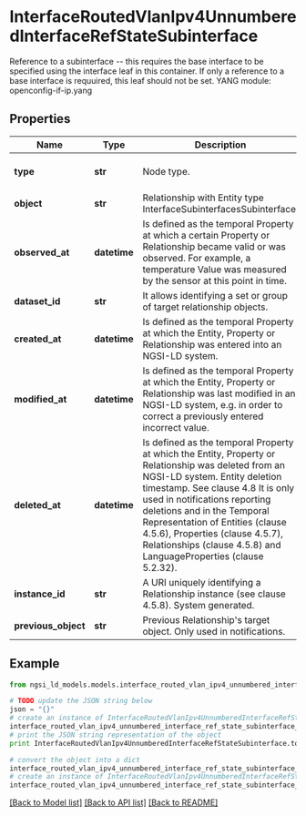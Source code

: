 # InterfaceRoutedVlanIpv4UnnumberedInterfaceRefStateSubinterface

Reference to a subinterface -- this requires the base interface to be specified using the interface leaf in this container. If only a reference to a base interface is requuired, this leaf should not be set.  YANG module: openconfig-if-ip.yang 

## Properties

Name | Type | Description | Notes
------------ | ------------- | ------------- | -------------
**type** | **str** | Node type.  | [optional] [default to 'Relationship']
**object** | **str** | Relationship with Entity type InterfaceSubinterfacesSubinterface. | 
**observed_at** | **datetime** | Is defined as the temporal Property at which a certain Property or Relationship became valid or was observed. For example, a temperature Value was measured by the sensor at this point in time.  | [optional] 
**dataset_id** | **str** | It allows identifying a set or group of target relationship objects.  | [optional] 
**created_at** | **datetime** | Is defined as the temporal Property at which the Entity, Property or Relationship was entered into an NGSI-LD system.  | [optional] [readonly] 
**modified_at** | **datetime** | Is defined as the temporal Property at which the Entity, Property or Relationship was last modified in an NGSI-LD system, e.g. in order to correct a previously entered incorrect value.  | [optional] [readonly] 
**deleted_at** | **datetime** | Is defined as the temporal Property at which the Entity, Property or Relationship was deleted from an NGSI-LD system.  Entity deletion timestamp. See clause 4.8 It is only used in notifications reporting deletions and in the Temporal Representation of Entities (clause 4.5.6), Properties (clause 4.5.7), Relationships (clause 4.5.8) and LanguageProperties (clause 5.2.32).  | [optional] [readonly] 
**instance_id** | **str** | A URI uniquely identifying a Relationship instance (see clause 4.5.8). System generated.  | [optional] [readonly] 
**previous_object** | **str** | Previous Relationship&#39;s target object. Only used in notifications.  | [optional] [readonly] 

## Example

```python
from ngsi_ld_models.models.interface_routed_vlan_ipv4_unnumbered_interface_ref_state_subinterface import InterfaceRoutedVlanIpv4UnnumberedInterfaceRefStateSubinterface

# TODO update the JSON string below
json = "{}"
# create an instance of InterfaceRoutedVlanIpv4UnnumberedInterfaceRefStateSubinterface from a JSON string
interface_routed_vlan_ipv4_unnumbered_interface_ref_state_subinterface_instance = InterfaceRoutedVlanIpv4UnnumberedInterfaceRefStateSubinterface.from_json(json)
# print the JSON string representation of the object
print InterfaceRoutedVlanIpv4UnnumberedInterfaceRefStateSubinterface.to_json()

# convert the object into a dict
interface_routed_vlan_ipv4_unnumbered_interface_ref_state_subinterface_dict = interface_routed_vlan_ipv4_unnumbered_interface_ref_state_subinterface_instance.to_dict()
# create an instance of InterfaceRoutedVlanIpv4UnnumberedInterfaceRefStateSubinterface from a dict
interface_routed_vlan_ipv4_unnumbered_interface_ref_state_subinterface_form_dict = interface_routed_vlan_ipv4_unnumbered_interface_ref_state_subinterface.from_dict(interface_routed_vlan_ipv4_unnumbered_interface_ref_state_subinterface_dict)
```
[[Back to Model list]](../README.md#documentation-for-models) [[Back to API list]](../README.md#documentation-for-api-endpoints) [[Back to README]](../README.md)


